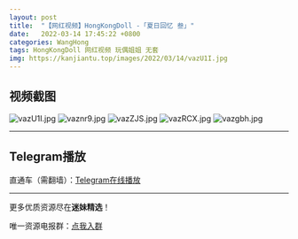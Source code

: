 ```yaml
---
layout: post
title:  "【网红视频】HongKongDoll -「夏日回忆 叁」"
date:   2022-03-14 17:45:22 +0800
categories: WangHong
tags: HongKongDoll 网红视频 玩偶姐姐 无套
img: https://kanjiantu.top/images/2022/03/14/vazU1I.jpg
---
```



## 视频截图

![vazU1I.jpg](https://kanjiantu.top/images/2022/03/14/vazU1I.jpg)
![vaznr9.jpg](https://kanjiantu.top/images/2022/03/14/vaznr9.jpg)
![vazZJS.jpg](https://kanjiantu.top/images/2022/03/14/vazZJS.jpg)
![vazRCX.jpg](https://kanjiantu.top/images/2022/03/14/vazRCX.jpg)
![vazgbh.jpg](https://kanjiantu.top/images/2022/03/14/vazgbh.jpg)

* * *
## Telegram播放

直通车（需翻墙）：[Telegram在线播放](https://t.me/mimeijingxuan/36)

* * *
更多优质资源尽在**迷妹精选**！

唯一资源电报群：[点我入群](https://t.me/mimeijingxuan)



